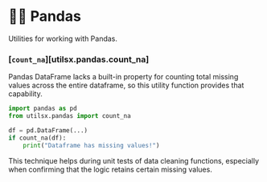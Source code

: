 # 🐻‍❄️ Pandas

Utilities for working with Pandas.

### [`count_na`][utilsx.pandas.count_na]

Pandas DataFrame lacks a built-in property for counting total missing values
across the entire dataframe, so this utility function provides that capability.

```py hl_lines="2 5"
import pandas as pd
from utilsx.pandas import count_na

df = pd.DataFrame(...)
if count_na(df):
    print("Dataframe has missing values!")
```

This technique helps during unit tests of data cleaning functions,
especially when confirming that the logic retains certain missing values.
